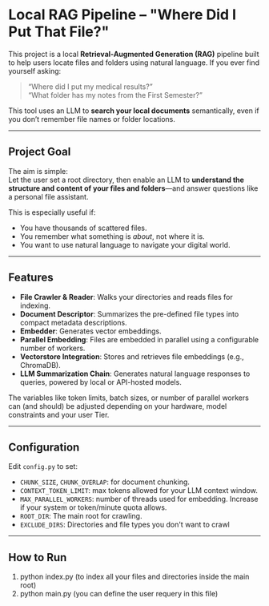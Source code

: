 # Local RAG Pipeline – "Where Did I Put That File?"

This project is a local **Retrieval-Augmented Generation (RAG)** pipeline built to help users locate files and folders using natural language. If you ever find yourself asking:

> “Where did I put my medical results?”    
> “What folder has my notes from the First Semester?”

This tool uses an LLM to **search your local documents** semantically, even if you don’t remember file names or folder locations.

---

## Project Goal

The aim is simple:  
Let the user set a root directory, then enable an LLM to **understand the structure and content of your files and folders**—and answer questions like a personal file assistant.

This is especially useful if:
- You have thousands of scattered files.
- You remember what something is *about*, not where it is.
- You want to use natural language to navigate your digital world.

---

## Features

- **File Crawler & Reader**: Walks your directories and reads files for indexing.
- **Document Descriptor**: Summarizes the pre-defined file types into compact metadata descriptions.
- **Embedder**: Generates vector embeddings.
- **Parallel Embedding**: Files are embedded in parallel using a configurable number of workers.
- **Vectorstore Integration**: Stores and retrieves file embeddings (e.g., ChromaDB).
- **LLM Summarization Chain**: Generates natural language responses to queries, powered by local or API-hosted models.


The variables like token limits, batch sizes, or number of parallel workers can (and should) be adjusted depending on your hardware, model constraints and your user Tier.

---

## Configuration

Edit `config.py` to set:

- `CHUNK_SIZE`, `CHUNK_OVERLAP`: for document chunking.
- `CONTEXT_TOKEN_LIMIT`: max tokens allowed for your LLM context window.
- `MAX_PARALLEL_WORKERS`: number of threads used for embedding. Increase if your system or token/minute quota allows.
- `ROOT_DIR`: The main root for crawling.
- `EXCLUDE_DIRS`: Directories and file types you don't want to crawl

---

## How to Run

1. python index.py (to index all your files and directories inside the main root)
2. python main.py (you can define the user requery in this file) 

